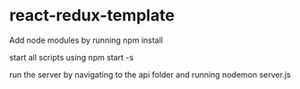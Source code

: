 # react-redux-template

Add node modules by running npm install

start all scripts using npm start -s

run the server by navigating to the api folder and running nodemon server.js
